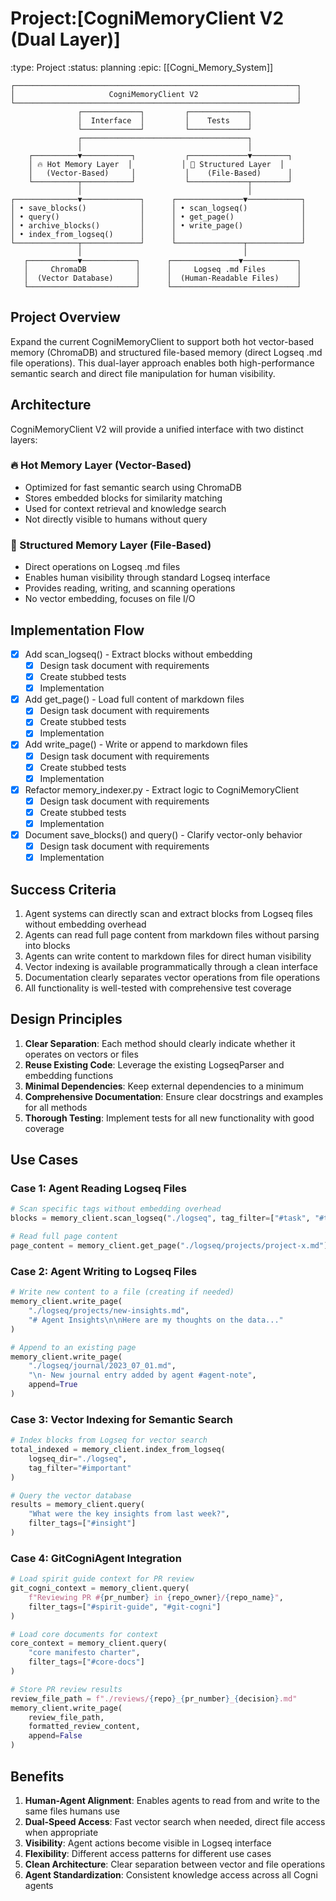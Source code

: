 # Project:[CogniMemoryClient V2 (Dual Layer)]
:type: Project
:status: planning
:epic: [[Cogni_Memory_System]]

```
┌───────────────────────────────────────────────────────────────┐
│                     CogniMemoryClient V2                      │
└───────────────────────────────────────────────────────────────┘
               ┌─────────────┐         ┌─────────────┐
               │  Interface  │         │    Tests    │
               └─────────────┘         └─────────────┘
               ┌─────────────────────────────────────┐
               │                                     │
    ┌──────────▼───────────┐           ┌─────────────▼────────┐
    │ 🔥 Hot Memory Layer  │           │ 🐢 Structured Layer  │
    │   (Vector-Based)     │           │    (File-Based)      │
    └──────────┬───────────┘           └─────────────┬────────┘
               │                                     │
┌──────────────▼─────────────┐      ┌───────────────▼────────────┐
│ • save_blocks()            │      │ • scan_logseq()            │
│ • query()                  │      │ • get_page()               │
│ • archive_blocks()         │      │ • write_page()             │
│ • index_from_logseq()      │      │                            │
└──────────────┬─────────────┘      └───────────────┬────────────┘
               │                                    │
   ┌───────────▼────────────┐      ┌───────────────▼────────────┐
   │     ChromaDB           │      │     Logseq .md Files       │
   │  (Vector Database)     │      │  (Human-Readable Files)    │
   └────────────────────────┘      └────────────────────────────┘
```

## Project Overview
Expand the current CogniMemoryClient to support both hot vector-based memory (ChromaDB) and structured file-based memory (direct Logseq .md file operations). This dual-layer approach enables both high-performance semantic search and direct file manipulation for human visibility.

## Architecture
CogniMemoryClient V2 will provide a unified interface with two distinct layers:

### 🔥 Hot Memory Layer (Vector-Based)
- Optimized for fast semantic search using ChromaDB
- Stores embedded blocks for similarity matching
- Used for context retrieval and knowledge search
- Not directly visible to humans without query

### 🐢 Structured Memory Layer (File-Based)
- Direct operations on Logseq .md files
- Enables human visibility through standard Logseq interface
- Provides reading, writing, and scanning operations
- No vector embedding, focuses on file I/O

## Implementation Flow
- [x] Add scan_logseq() - Extract blocks without embedding
  - [x] Design task document with requirements
  - [x] Create stubbed tests
  - [x] Implementation
- [x] Add get_page() - Load full content of markdown files
  - [x] Design task document with requirements
  - [x] Create stubbed tests
  - [x] Implementation
- [x] Add write_page() - Write or append to markdown files
  - [x] Design task document with requirements
  - [x] Create stubbed tests
  - [x] Implementation
- [x] Refactor memory_indexer.py - Extract logic to CogniMemoryClient
  - [x] Design task document with requirements
  - [x] Create stubbed tests
  - [x] Implementation
- [x] Document save_blocks() and query() - Clarify vector-only behavior
  - [x] Design task document with requirements
  - [x] Implementation

## Success Criteria
1. Agent systems can directly scan and extract blocks from Logseq files without embedding overhead
2. Agents can read full page content from markdown files without parsing into blocks
3. Agents can write content to markdown files for direct human visibility
4. Vector indexing is available programmatically through a clean interface
5. Documentation clearly separates vector operations from file operations
6. All functionality is well-tested with comprehensive test coverage

## Design Principles
1. **Clear Separation**: Each method should clearly indicate whether it operates on vectors or files
2. **Reuse Existing Code**: Leverage the existing LogseqParser and embedding functions
3. **Minimal Dependencies**: Keep external dependencies to a minimum
4. **Comprehensive Documentation**: Ensure clear docstrings and examples for all methods
5. **Thorough Testing**: Implement tests for all new functionality with good coverage

## Use Cases

### Case 1: Agent Reading Logseq Files
```python
# Scan specific tags without embedding overhead
blocks = memory_client.scan_logseq("./logseq", tag_filter=["#task", "#todo"])

# Read full page content
page_content = memory_client.get_page("./logseq/projects/project-x.md")
```

### Case 2: Agent Writing to Logseq Files
```python
# Write new content to a file (creating if needed)
memory_client.write_page(
    "./logseq/projects/new-insights.md",
    "# Agent Insights\n\nHere are my thoughts on the data..."
)

# Append to an existing page
memory_client.write_page(
    "./logseq/journal/2023_07_01.md",
    "\n- New journal entry added by agent #agent-note",
    append=True
)
```

### Case 3: Vector Indexing for Semantic Search
```python
# Index blocks from Logseq for vector search
total_indexed = memory_client.index_from_logseq(
    logseq_dir="./logseq",
    tag_filter="#important"
)

# Query the vector database
results = memory_client.query(
    "What were the key insights from last week?",
    filter_tags=["#insight"]
)
```

### Case 4: GitCogniAgent Integration
```python
# Load spirit guide context for PR review
git_cogni_context = memory_client.query(
    f"Reviewing PR #{pr_number} in {repo_owner}/{repo_name}",
    filter_tags=["#spirit-guide", "#git-cogni"]
)

# Load core documents for context
core_context = memory_client.query(
    "core manifesto charter",
    filter_tags=["#core-docs"]
)

# Store PR review results
review_file_path = f"./reviews/{repo}_{pr_number}_{decision}.md"
memory_client.write_page(
    review_file_path,
    formatted_review_content,
    append=False
)
```

## Benefits
1. **Human-Agent Alignment**: Enables agents to read from and write to the same files humans use
2. **Dual-Speed Access**: Fast vector search when needed, direct file access when appropriate
3. **Visibility**: Agent actions become visible in Logseq interface
4. **Flexibility**: Different access patterns for different use cases
5. **Clean Architecture**: Clear separation between vector and file operations 
6. **Agent Standardization**: Consistent knowledge access across all Cogni agents 